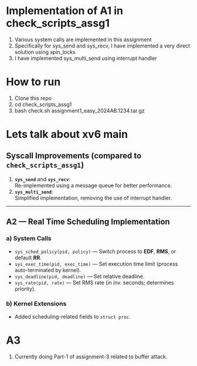 # Implementation of A1 in check_scripts_assg1 
1) Various system calls are implemented in this assignment 
2) Specifically for sys_send and sys_recv, I have implemented a very direct solution using spin_locks 
3) I have implemented sys_multi_send using interrupt handler 

# How to run 
1) Clone this repo 
2) cd check_scripts_assg1
3) bash check.sh assignment1_easy_2024AB.1234.tar.gz

# Lets talk about xv6 main 

## Syscall Improvements (compared to `check_scripts_assg1`)

1. **`sys_send`** and **`sys_recv`**:  
   Re-implemented using a message queue for better performance.
2. **`sys_multi_send`**:  
   Simplified implementation, removing the use of interrupt handler.

---

## A2 — Real Time Scheduling Implementation

### a) System Calls
- `sys_sched_policy(pid, policy)` — Switch process to **EDF**, **RMS**, or default **RR**.
- `sys_exec_time(pid, exec_time)` — Set execution time limit (process auto-terminated by kernel).
- `sys_deadline(pid, deadline)` — Set relative deadline.
- `sys_rate(pid, rate)` — Set RMS rate (in inv. seconds; determines priority).

### b) Kernel Extensions
- Added scheduling-related fields to `struct proc`.

# A3 

1) Currently doing Part-1 of assignment-3 related to buffer attack. 
